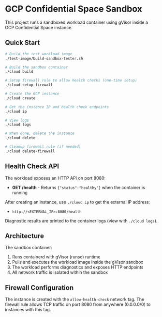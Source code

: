 # GCP Confidential Space Sandbox

This project runs a sandboxed workload container using gVisor inside a GCP Confidential Space instance.

## Quick Start

```sh
# Build the test workload image
./test-image/build-sandbox-tester.sh

# Build the sandbox container
./cloud build

# Setup firewall rule to allow health checks (one-time setup)
./cloud setup-firewall

# Create the GCP instance
./cloud create

# Get the instance IP and health check endpoints
./cloud ip

# View logs
./cloud logs

# When done, delete the instance
./cloud delete

# Cleanup firewall rule (if needed)
./cloud delete-firewall
```

## Health Check API

The workload exposes an HTTP API on port 8080:

- **GET /health** - Returns `{"status":"healthy"}` when the container is running

After creating an instance, use `./cloud ip` to get the external IP address:
- `http://<EXTERNAL_IP>:8080/health`

Diagnostic results are printed to the container logs (view with `./cloud logs`).

## Architecture

The sandbox container:
1. Runs containerd with gVisor (runsc) runtime
2. Pulls and executes the workload image inside the gVisor sandbox
3. The workload performs diagnostics and exposes HTTP endpoints
4. All network traffic is isolated within the sandbox

## Firewall Configuration

The instance is created with the `allow-health-check` network tag. The firewall rule allows TCP traffic on port 8080 from anywhere (0.0.0.0/0) to instances with this tag.